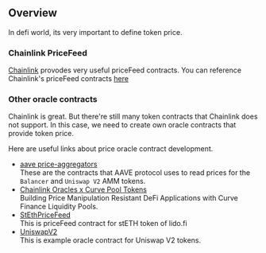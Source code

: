## Overview
In defi world, its very important to define token price.


### Chainlink PriceFeed
[Chainlink](https://data.chain.link/) provodes very useful priceFeed contracts.
You can reference Chainlink's priceFeed contracts [here](https://docs.chain.link/docs/reference-contracts/)

### Other oracle contracts
Chainlink is great. But there're still many token contracts that Chainlink does not support.
In this case, we need to create own oracle contracts that provide token price.

Here are useful links about price oracle contract development.
- [aave price-aggregators](https://github.com/aave/price-aggregators) <br />
These are the contracts that AAVE protocol uses to read prices for the `Balancer` and `Uniswap V2` AMM tokens.
- [Chainlink Oracles x Curve Pool Tokens](https://news.curve.fi/chainlink-oracles-and-curve-pools/) <br />
Building Price Manipulation Resistant DeFi Applications with Curve Finance Liquidity Pools.
- [StEthPriceFeed](https://github.com/lidofinance/docs/blob/main/docs/contracts/steth-price-feed.md) <br />
This is priceFeed contract for stETH token of lido.fi
- [UniswapV2](https://github.com/Uniswap/v2-periphery/blob/master/contracts/examples/ExampleOracleSimple.sol) <br />
This is example oracle contract for Uniswap V2 tokens.
